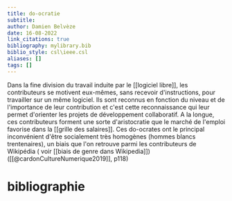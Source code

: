 ```yaml
---
title: do-ocratie
subtitle:
author: Damien Belvèze
date: 16-08-2022
link_citations: true
bibliography: mylibrary.bib
biblio_style: csl\ieee.csl
aliases: []
tags: []
---
```


Dans la fine division du travail induite par le [[logiciel libre]], les contributeurs se motivent eux-mêmes, sans recevoir d'instructions, pour travailler sur un même logiciel. Ils sont reconnus en fonction du niveau et de l'importance de leur contribution et c'est cette reconnaissance qui leur permet d'orienter les projets de développement collaboratif. A la longue, ces contributeurs forment une sorte d'aristocratie que le marché de l'emploi favorise dans la [[grille des salaires]]. 
Ces do-ocrates ont le principal inconvénient d'être socialement très homogènes (hommes blancs trentenaires), un biais que l'on retrouve parmi les contributeurs de Wikipédia ( voir [[biais de genre dans Wikipedia]]) ([[@cardonCultureNumerique2019]], p118)






# bibliographie

